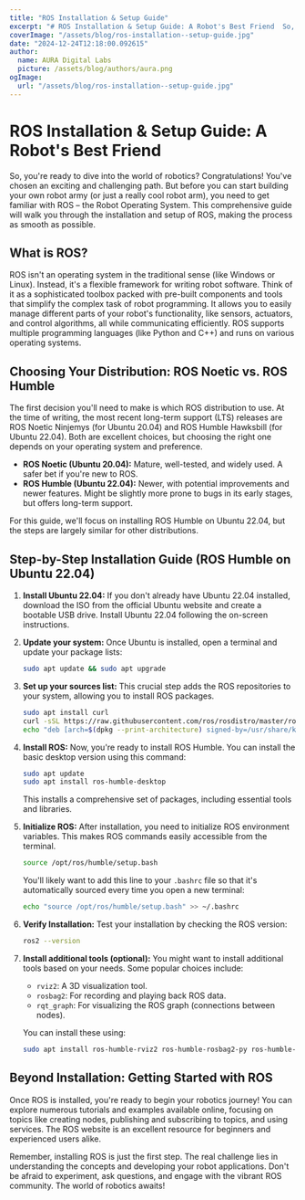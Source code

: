 ```yaml
---
title: "ROS Installation & Setup Guide"
excerpt: "# ROS Installation & Setup Guide: A Robot's Best Friend  So, you're ready to dive into the world of robotics? Congratulations!  You've chosen an excit"
coverImage: "/assets/blog/ros-installation--setup-guide.jpg"
date: "2024-12-24T12:18:00.092615"
author:
  name: AURA Digital Labs
  picture: /assets/blog/authors/aura.png
ogImage:
  url: "/assets/blog/ros-installation--setup-guide.jpg"
---
```


# ROS Installation & Setup Guide: A Robot's Best Friend

So, you're ready to dive into the world of robotics? Congratulations!  You've chosen an exciting and challenging path.  But before you can start building your own robot army (or just a really cool robot arm), you need to get familiar with ROS – the Robot Operating System.  This comprehensive guide will walk you through the installation and setup of ROS, making the process as smooth as possible.

## What is ROS?

ROS isn't an operating system in the traditional sense (like Windows or Linux).  Instead, it's a flexible framework for writing robot software.  Think of it as a sophisticated toolbox packed with pre-built components and tools that simplify the complex task of robot programming.  It allows you to easily manage different parts of your robot's functionality, like sensors, actuators, and control algorithms, all while communicating efficiently.  ROS supports multiple programming languages (like Python and C++) and runs on various operating systems.

## Choosing Your Distribution: ROS Noetic vs. ROS Humble

The first decision you'll need to make is which ROS distribution to use.  At the time of writing, the most recent long-term support (LTS) releases are ROS Noetic Ninjemys (for Ubuntu 20.04) and ROS Humble Hawksbill (for Ubuntu 22.04).  Both are excellent choices, but choosing the right one depends on your operating system and preference.

* **ROS Noetic (Ubuntu 20.04):**  Mature, well-tested, and widely used. A safer bet if you're new to ROS.
* **ROS Humble (Ubuntu 22.04):** Newer, with potential improvements and newer features. Might be slightly more prone to bugs in its early stages, but offers long-term support.

For this guide, we'll focus on installing ROS Humble on Ubuntu 22.04, but the steps are largely similar for other distributions.


## Step-by-Step Installation Guide (ROS Humble on Ubuntu 22.04)

1. **Install Ubuntu 22.04:**  If you don't already have Ubuntu 22.04 installed, download the ISO from the official Ubuntu website and create a bootable USB drive. Install Ubuntu 22.04 following the on-screen instructions.


2. **Update your system:** Once Ubuntu is installed, open a terminal and update your package lists:

   ```bash
   sudo apt update && sudo apt upgrade
   ```

3. **Set up your sources list:**  This crucial step adds the ROS repositories to your system, allowing you to install ROS packages.

   ```bash
   sudo apt install curl
   curl -sSL https://raw.githubusercontent.com/ros/rosdistro/master/ros.key -o /usr/share/keyrings/ros-archive-keyring.gpg
   echo "deb [arch=$(dpkg --print-architecture) signed-by=/usr/share/keyrings/ros-archive-keyring.gpg] http://packages.ros.org/ros2/ubuntu jammy main" | sudo tee /etc/apt/sources.list.d/ros2.list > /dev/null
   ```

4. **Install ROS:** Now, you're ready to install ROS Humble.  You can install the basic desktop version using this command:

   ```bash
   sudo apt update
   sudo apt install ros-humble-desktop
   ```

   This installs a comprehensive set of packages, including essential tools and libraries.

5. **Initialize ROS:** After installation, you need to initialize ROS environment variables.  This makes ROS commands easily accessible from the terminal.

   ```bash
   source /opt/ros/humble/setup.bash
   ```

   You'll likely want to add this line to your `.bashrc` file so that it's automatically sourced every time you open a new terminal:

   ```bash
   echo "source /opt/ros/humble/setup.bash" >> ~/.bashrc
   ```

6. **Verify Installation:** Test your installation by checking the ROS version:

   ```bash
   ros2 --version
   ```

7. **Install additional tools (optional):**  You might want to install additional tools based on your needs.  Some popular choices include:

    * `rviz2`: A 3D visualization tool.
    * `rosbag2`: For recording and playing back ROS data.
    * `rqt_graph`: For visualizing the ROS graph (connections between nodes).


   You can install these using:

   ```bash
   sudo apt install ros-humble-rviz2 ros-humble-rosbag2-py ros-humble-rqt-graph
   ```


## Beyond Installation: Getting Started with ROS

Once ROS is installed, you're ready to begin your robotics journey!  You can explore numerous tutorials and examples available online, focusing on topics like creating nodes, publishing and subscribing to topics, and using services.  The ROS website is an excellent resource for beginners and experienced users alike.

Remember, installing ROS is just the first step.  The real challenge lies in understanding the concepts and developing your robot applications.  Don't be afraid to experiment, ask questions, and engage with the vibrant ROS community.  The world of robotics awaits!
